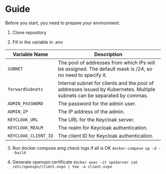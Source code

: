 # Guide

Before you start, you need to prepare your environment:

1. Clone repository

2. Fill in the variable in .env

| Variable Name       | Description                                                                                              |
|---------------------|----------------------------------------------------------------------------------------------------------|
| `SUBNET`            | The pool of addresses from which IPs will be assigned. The default mask is /24, so no need to specify it. |
| `forwardSubnets`    | Internal subnet for clients and the pool of addresses issued by Kubernetes. Multiple subnets can be separated by commas. |
| `ADMIN_PASSWORD`    | The password for the admin user.                                                                         |
| `ADMIN_IP`          | The IP address of the admin.                                                                             |
| `KEYCLOAK_URL`      | The URL for the Keycloak server.                                                                         |
| `KEYCLOAK_REALM`    | The realm for Keycloak authentication.                                                                   |
| `KEYCLOAK_CLIENT_ID`| The client ID for Keycloak authentication.                                                               |


3. Run docker compose amg check logs if all is OK
```docker-compose up -d --build```

4. Generate openvpn certificate
```docker exec -it vpnServer cat /etc/openvpn/client.ovpn | tee -a client.ovpn```
